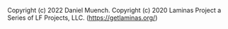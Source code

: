 Copyright (c) 2022 Daniel Muench.
Copyright (c) 2020 Laminas Project a Series of LF Projects, LLC. (https://getlaminas.org/)

